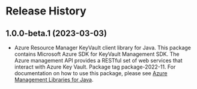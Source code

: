 # Release History

## 1.0.0-beta.1 (2023-03-03)

- Azure Resource Manager KeyVault client library for Java. This package contains Microsoft Azure SDK for KeyVault Management SDK. The Azure management API provides a RESTful set of web services that interact with Azure Key Vault. Package tag package-2022-11. For documentation on how to use this package, please see [Azure Management Libraries for Java](https://aka.ms/azsdk/java/mgmt).
